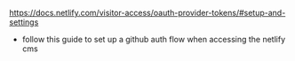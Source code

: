https://docs.netlify.com/visitor-access/oauth-provider-tokens/#setup-and-settings

- follow this guide to set up a github auth flow when accessing the netlify cms
